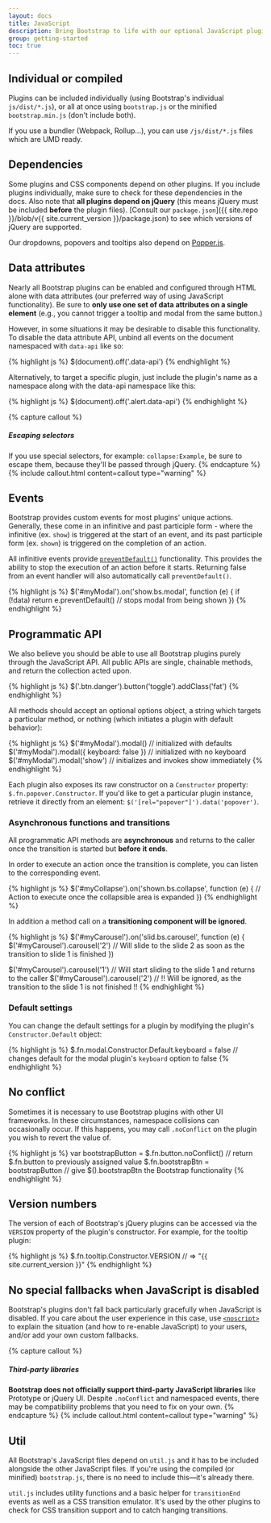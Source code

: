 ```yaml
---
layout: docs
title: JavaScript
description: Bring Bootstrap to life with our optional JavaScript plugins built on jQuery. Learn about each plugin, our data and programmatic API options, and more.
group: getting-started
toc: true
---
```


## Individual or compiled

Plugins can be included individually (using Bootstrap's individual `js/dist/*.js`), or all at once using `bootstrap.js` or the minified `bootstrap.min.js` (don't include both).

If you use a bundler (Webpack, Rollup...), you can use `/js/dist/*.js` files which are UMD ready.

## Dependencies

Some plugins and CSS components depend on other plugins. If you include plugins individually, make sure to check for these dependencies in the docs. Also note that **all plugins depend on jQuery** (this means jQuery must be included **before** the plugin files). [Consult our `package.json`]({{ site.repo }}/blob/v{{ site.current_version }}/package.json) to see which versions of jQuery are supported.

Our dropdowns, popovers and tooltips also depend on [Popper.js](https://popper.js.org/).

## Data attributes

Nearly all Bootstrap plugins can be enabled and configured through HTML alone with data attributes (our preferred way of using JavaScript functionality). Be sure to **only use one set of data attributes on a single element** (e.g., you cannot trigger a tooltip and modal from the same button.)

However, in some situations it may be desirable to disable this functionality. To disable the data attribute API, unbind all events on the document namespaced with `data-api` like so:

{% highlight js %}
$(document).off('.data-api')
{% endhighlight %}

Alternatively, to target a specific plugin, just include the plugin's name as a namespace along with the data-api namespace like this:

{% highlight js %}
$(document).off('.alert.data-api')
{% endhighlight %}

{% capture callout %}
##### Escaping selectors
If you use special selectors, for example: `collapse:Example`, be sure to escape them, because they'll be passed through jQuery.
{% endcapture %}
{% include callout.html content=callout type="warning" %}

## Events

Bootstrap provides custom events for most plugins' unique actions. Generally, these come in an infinitive and past participle form - where the infinitive (ex. `show`) is triggered at the start of an event, and its past participle form (ex. `shown`) is triggered on the completion of an action.

All infinitive events provide [`preventDefault()`](https://developer.mozilla.org/en-US/docs/Web/API/Event/preventDefault) functionality. This provides the ability to stop the execution of an action before it starts. Returning false from an event handler will also automatically call `preventDefault()`.

{% highlight js %}
$('#myModal').on('show.bs.modal', function (e) {
  if (!data) return e.preventDefault() // stops modal from being shown
})
{% endhighlight %}

## Programmatic API

We also believe you should be able to use all Bootstrap plugins purely through the JavaScript API. All public APIs are single, chainable methods, and return the collection acted upon.

{% highlight js %}
$('.btn.danger').button('toggle').addClass('fat')
{% endhighlight %}

All methods should accept an optional options object, a string which targets a particular method, or nothing (which initiates a plugin with default behavior):

{% highlight js %}
$('#myModal').modal()                      // initialized with defaults
$('#myModal').modal({ keyboard: false })   // initialized with no keyboard
$('#myModal').modal('show')                // initializes and invokes show immediately
{% endhighlight %}

Each plugin also exposes its raw constructor on a `Constructor` property: `$.fn.popover.Constructor`. If you'd like to get a particular plugin instance, retrieve it directly from an element: `$('[rel="popover"]').data('popover')`.

### Asynchronous functions and transitions

All programmatic API methods are **asynchronous** and returns to the caller once the transition is started but **before it ends**.

In order to execute an action once the transition is complete, you can listen to the corresponding event.

{% highlight js %}
$('#myCollapse').on('shown.bs.collapse', function (e) {
  // Action to execute once the collapsible area is expanded
})
{% endhighlight %}

In addition a method call on a **transitioning component will be ignored**.

{% highlight js %}
$('#myCarousel').on('slid.bs.carousel', function (e) {
  $('#myCarousel').carousel('2') // Will slide to the slide 2 as soon as the transition to slide 1 is finished
})

$('#myCarousel').carousel('1') // Will start sliding to the slide 1 and returns to the caller
$('#myCarousel').carousel('2') // !! Will be ignored, as the transition to the slide 1 is not finished !!
{% endhighlight %}

### Default settings

You can change the default settings for a plugin by modifying the plugin's `Constructor.Default` object:

{% highlight js %}
$.fn.modal.Constructor.Default.keyboard = false // changes default for the modal plugin's `keyboard` option to false
{% endhighlight %}

## No conflict

Sometimes it is necessary to use Bootstrap plugins with other UI frameworks. In these circumstances, namespace collisions can occasionally occur. If this happens, you may call `.noConflict` on the plugin you wish to revert the value of.

{% highlight js %}
var bootstrapButton = $.fn.button.noConflict() // return $.fn.button to previously assigned value
$.fn.bootstrapBtn = bootstrapButton            // give $().bootstrapBtn the Bootstrap functionality
{% endhighlight %}

## Version numbers

The version of each of Bootstrap's jQuery plugins can be accessed via the `VERSION` property of the plugin's constructor. For example, for the tooltip plugin:

{% highlight js %}
$.fn.tooltip.Constructor.VERSION // => "{{ site.current_version }}"
{% endhighlight %}

## No special fallbacks when JavaScript is disabled

Bootstrap's plugins don't fall back particularly gracefully when JavaScript is disabled. If you care about the user experience in this case, use [`<noscript>`](https://developer.mozilla.org/en-US/docs/Web/HTML/Element/noscript) to explain the situation (and how to re-enable JavaScript) to your users, and/or add your own custom fallbacks.

{% capture callout %}
##### Third-party libraries

**Bootstrap does not officially support third-party JavaScript libraries** like Prototype or jQuery UI. Despite `.noConflict` and namespaced events, there may be compatibility problems that you need to fix on your own.
{% endcapture %}
{% include callout.html content=callout type="warning" %}

## Util

All Bootstrap's JavaScript files depend on `util.js` and it has to be included alongside the other JavaScript files. If you're using the compiled (or minified) `bootstrap.js`, there is no need to include this—it's already there.

`util.js` includes utility functions and a basic helper for `transitionEnd` events as well as a CSS transition emulator. It's used by the other plugins to check for CSS transition support and to catch hanging transitions.
